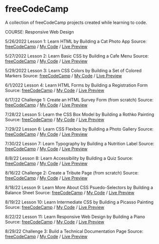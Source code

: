 # freeCodeCamp
A collection of freeCodeCamp projects created while learning to code.

COURSE: Responsive Web Design

5/26/2022
Lesson 1: Learn HTML by Building a Cat Photo App
Source: [freeCodeCamp](https://www.freecodecamp.org/learn/2022/responsive-web-design/#learn-html-by-building-a-cat-photo-app) / 
[My Code](https://github.com/mgearz/freeCodeCamp/tree/main/CatPhotoApp) / 
[Live Preview](https://mgearz.github.io/freeCodeCamp/CatPhotoApp/)

5/27/2022
Lesson 2: Learn Basic CSS by Building a Cafe Menu
Source: [freeCodeCamp](https://www.freecodecamp.org/learn/2022/responsive-web-design/#learn-basic-css-by-building-a-cafe-menu) / 
[My Code](https://github.com/mgearz/freeCodeCamp/tree/main/Cafe-Menu) / 
[Live Preview](https://mgearz.github.io/freeCodeCamp/Cafe-Menu/)

5/29/2022
Lesson 3: Learn CSS Colors by Building a Set of Colored Markers
Source: [freeCodeCamp](https://www.freecodecamp.org/learn/2022/responsive-web-design/#learn-css-colors-by-building-a-set-of-colored-markers) / 
[My Code](https://github.com/mgearz/freeCodeCamp/tree/main/CSS-Markers) / 
[Live Preview](https://mgearz.github.io/freeCodeCamp/CSS-Markers/)

6/1/2022
Lesson 4: Learn HTML Forms by Building a Registration Form
Source: [freeCodeCamp](https://www.freecodecamp.org/learn/2022/responsive-web-design/#learn-html-forms-by-building-a-registration-form) / 
[My Code](https://github.com/mgearz/freeCodeCamp/tree/main/Reg-Form) / 
[Live Preview](https://mgearz.github.io/freeCodeCamp/Reg-Form/)

6/17/22
Challenge 1: Create an HTML Survey Form (from scratch)
Source: [freeCodeCamp](https://www.freecodecamp.org/learn/2022/responsive-web-design/build-a-survey-form-project/build-a-survey-form) / 
[My Code](https://github.com/mgearz/freeCodeCamp/tree/main/Survey-Form) / 
[Live Preview](https://mgearz.github.io/freeCodeCamp/Survey-Form/)

7/28/22
Lesson 5: Learn the CSS Box Model by Building a Rothko Painting
Source: [freeCodeCamp](https://www.freecodecamp.org/learn/2022/responsive-web-design/#learn-the-css-box-model-by-building-a-rothko-painting) / 
[My Code](https://github.com/mgearz/freeCodeCamp/tree/main/Rothko-Painting) / 
[Live Preview](https://mgearz.github.io/freeCodeCamp/Rothko-Painting/)

7/29/22
Lesson 6: Learn CSS Flexbox by Building a Photo Gallery
Source: [freeCodeCamp](https://www.freecodecamp.org/learn/2022/responsive-web-design/#learn-css-flexbox-by-building-a-photo-gallery) / 
[My Code](https://github.com/mgearz/freeCodeCamp/tree/main/Photo-Gallery) / 
[Live Preview](https://mgearz.github.io/freeCodeCamp/Photo-Gallery/)

7/30/22
Lesson 7: Learn Typography by Building a Nutrition Label
Source: [freeCodeCamp](https://www.freecodecamp.org/learn/2022/responsive-web-design/#learn-typography-by-building-a-nutrition-label) / 
[My Code](https://github.com/mgearz/freeCodeCamp/tree/main/Nutrition-Label) / 
[Live Preview](https://mgearz.github.io/freeCodeCamp/Nutrition-Label/)

8/8/22
Lesson 8: Learn Accessibility by Building a Quiz
Source: [freeCodeCamp](https://www.freecodecamp.org/learn/2022/responsive-web-design/#learn-accessibility-by-building-a-quiz) / 
[My Code](https://github.com/mgearz/freeCodeCamp/tree/main/Accessibility-Quiz) / 
[Live Preview](https://mgearz.github.io/freeCodeCamp/Accessibility-Quiz/)

8/16/22
Challenge 2: Create a Tribute Page (from scratch)
Source: [freeCodeCamp](https://www.freecodecamp.org/learn/2022/responsive-web-design/build-a-tribute-page-project/build-a-tribute-page) / 
[My Code](https://github.com/mgearz/freeCodeCamp/tree/main/Tribute-Page) / 
[Live Preview](https://mgearz.github.io/freeCodeCamp/Tribute-Page/)

8/18/22
Lesson 9: Learn More About CSS Psuedo-Selectors by Building a Balance Sheet
Source: [freeCodeCamp](https://www.freecodecamp.org/learn/2022/responsive-web-design/#learn-more-about-css-pseudo-selectors-by-building-a-balance-sheet) / 
[My Code](https://github.com/mgearz/freeCodeCamp/tree/main/Balance-Sheet) / 
[Live Preview](https://mgearz.github.io/freeCodeCamp/Balance-Sheet/)

8/19/22
Lesson 10: Learn Intermediate CSS by Building a Picasso Painting
Source: [freeCodeCamp](https://www.freecodecamp.org/learn/2022/responsive-web-design/#learn-intermediate-css-by-building-a-picasso-painting) / 
[My Code](https://github.com/mgearz/freeCodeCamp/tree/main/Picasso-Painting) / 
[Live Preview](https://mgearz.github.io/freeCodeCamp/Picasso-Painting/)

8/22/22
Lesson 11: Learn Responsive Web Design by Building a Piano
Source: [freeCodeCamp](https://www.freecodecamp.org/learn/2022/responsive-web-design/#learn-responsive-web-design-by-building-a-piano) / 
[My Code](https://github.com/mgearz/freeCodeCamp/tree/main/Piano) / 
[Live Preview](https://mgearz.github.io/freeCodeCamp/Piano/)

8/29/22
Challenge 3: Build a Technical Documentation Page
Source: [freeCodeCamp](https://www.freecodecamp.org/learn/2022/responsive-web-design/build-a-technical-documentation-page-project/build-a-technical-documentation-page) / 
[My Code](https://github.com/mgearz/freeCodeCamp/tree/main/Tech-Doc) / 
[Live Preview](https://mgearz.github.io/freeCodeCamp/Tech-Doc/)